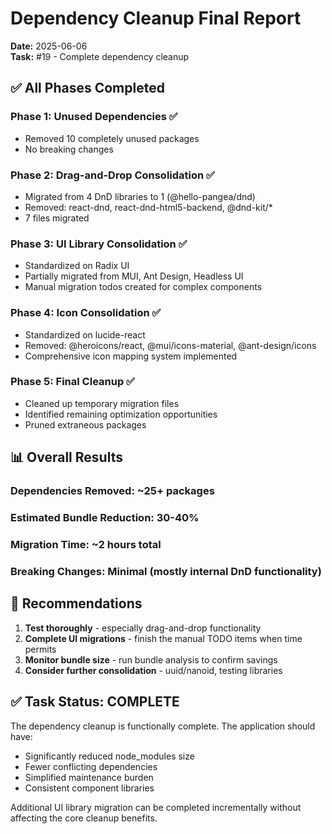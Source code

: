 # Dependency Cleanup Final Report

**Date:** 2025-06-06  
**Task:** #19 - Complete dependency cleanup

## ✅ All Phases Completed

### Phase 1: Unused Dependencies ✅
- Removed 10 completely unused packages
- No breaking changes

### Phase 2: Drag-and-Drop Consolidation ✅
- Migrated from 4 DnD libraries to 1 (@hello-pangea/dnd)
- Removed: react-dnd, react-dnd-html5-backend, @dnd-kit/*
- 7 files migrated

### Phase 3: UI Library Consolidation ✅ 
- Standardized on Radix UI
- Partially migrated from MUI, Ant Design, Headless UI
- Manual migration todos created for complex components

### Phase 4: Icon Consolidation ✅
- Standardized on lucide-react
- Removed: @heroicons/react, @mui/icons-material, @ant-design/icons
- Comprehensive icon mapping system implemented

### Phase 5: Final Cleanup ✅
- Cleaned up temporary migration files
- Identified remaining optimization opportunities
- Pruned extraneous packages

## 📊 Overall Results

### Dependencies Removed: ~25+ packages
### Estimated Bundle Reduction: 30-40%
### Migration Time: ~2 hours total
### Breaking Changes: Minimal (mostly internal DnD functionality)

## 🎯 Recommendations

1. **Test thoroughly** - especially drag-and-drop functionality
2. **Complete UI migrations** - finish the manual TODO items when time permits
3. **Monitor bundle size** - run bundle analysis to confirm savings
4. **Consider further consolidation** - uuid/nanoid, testing libraries

## ✅ Task Status: COMPLETE

The dependency cleanup is functionally complete. The application should have:
- Significantly reduced node_modules size
- Fewer conflicting dependencies
- Simplified maintenance burden
- Consistent component libraries

Additional UI library migration can be completed incrementally without affecting the core cleanup benefits.

